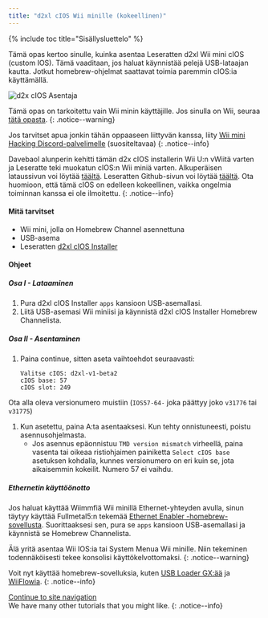 ```yaml
---
title: "d2xl cIOS Wii minille (kokeellinen)"
---
```


{% include toc title="Sisällysluettelo" %}

Tämä opas kertoo sinulle, kuinka asentaa Leseratten d2xl Wii mini cIOS (custom IOS). Tämä vaaditaan, jos haluat käynnistää pelejä USB-lataajan kautta. Jotkut homebrew-ohjelmat saattavat toimia paremmin cIOS:ia käyttämällä.

![d2x cIOS Asentaja](/images/cIOS.png)

Tämä opas on tarkoitettu vain Wii minin käyttäjille. Jos sinulla on Wii, seuraa [tätä opasta](cios).
{: .notice--warning}

Jos tarvitset apua jonkin tähän oppaaseen liittyvän kanssa, liity [Wii mini Hacking Discord-palvelimelle](https://discord.gg/6ryxnkS) (suositeltavaa)
{: .notice--info}

Davebaol alunperin kehitti tämän d2x cIOS installerin Wii U:n vWiitä varten ja Leseratte teki muokatun cIOS:n Wii miniä varten. Alkuperäisen lataussivun voi löytää [täältä](https://wii.leseratte10.de/d2xl-cIOS/). Leseratten Github-sivun voi löytää [täältä](https://github.com/Leseratte10/d2xl-cios). Ota huomioon, että tämä cIOS on edelleen kokeellinen, vaikka ongelmia toiminnan kanssa ei ole ilmoitettu.
{: .notice--info}

#### Mitä tarvitset

* Wii mini, jolla on Homebrew Channel asennettuna
* USB-asema
* Leseratten [d2xl cIOS Installer](/assets/files/d2xl_wii_mini_cIOS_installer_v1_beta2.zip)

#### Ohjeet

##### Osa I - Lataaminen

1. Pura d2xl cIOS Installer `apps` kansioon USB-asemallasi.
1. Liitä USB-asemasi Wii miniisi ja käynnistä d2xl cIOS Installer Homebrew Channelista.

##### Osa II - Asentaminen

1. Paina continue, sitten aseta vaihtoehdot seuraavasti:
    ```
    Valitse cIOS: d2xl-v1-beta2
    cIOS base: 57
    cIOS slot: 249
    ```
Ota alla oleva versionumero muistiin (`IOS57-64-` joka päättyy joko `v31776` tai `v31775`)
1. Kun asetettu, paina A:ta asentaaksesi. Kun tehty onnistuneesti, poistu asennusohjelmasta.
   - Jos asennus epäonnistuu `TMD version mismatch` virheellä, paina vasenta tai oikeaa ristiohjaimen painiketta `Select cIOS base` asetuksen kohdalla, kunnes versionumero on eri kuin se, jota aikaisemmin kokeilit. Numero 57 ei vaihdu.


##### Ethernetin käyttöönotto
Jos haluat käyttää Wiimmfiä Wii minillä Ethernet-yhteyden avulla, sinun täytyy käyttää Fullmetal5:n tekemää [Ethernet Enabler -homebrew-sovellusta](/assets/files/Wii_Mini_Ethernet_Enable.zip). Suorittaaksesi sen, pura se `apps` kansioon USB-asemallasi ja käynnistä se Homebrew Channelista.

Älä yritä asentaa Wii IOS:ia tai System Menua Wii minille. Niin tekeminen todennäköisesti tekee konsolisi käyttökelvottomaksi.
{: .notice--warning}

Voit nyt käyttää homebrew-sovelluksia, kuten [USB Loader GX:ää](usbloadergx) ja [WiiFlowia](wiiflow).
{: .notice--info}

[Continue to site navigation](site-navigation)<br> We have many other tutorials that you might like.
{: .notice--info}
